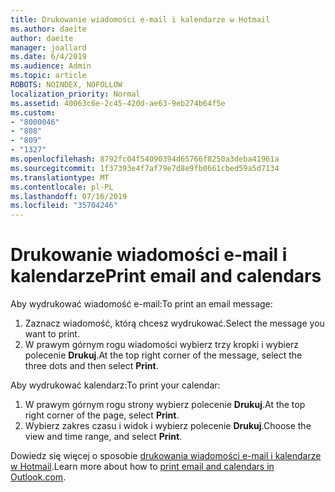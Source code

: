 ```yaml
---
title: Drukowanie wiadomości e-mail i kalendarze w Hotmail
ms.author: daeite
author: daeite
manager: joallard
ms.date: 6/4/2019
ms.audience: Admin
ms.topic: article
ROBOTS: NOINDEX, NOFOLLOW
localization_priority: Normal
ms.assetid: 40063c6e-2c45-420d-ae63-9eb274b64f5e
ms.custom:
- "8000046"
- "808"
- "809"
- "1327"
ms.openlocfilehash: 8792fc04f54090394d65766f8250a3deba41961a
ms.sourcegitcommit: 1f37393e4f7af79e7d8e9fb0661cbed59a5d7134
ms.translationtype: MT
ms.contentlocale: pl-PL
ms.lasthandoff: 07/16/2019
ms.locfileid: "35704246"
---
```

# <a name="print-email-and-calendars"></a><span data-ttu-id="af882-102">Drukowanie wiadomości e-mail i kalendarze</span><span class="sxs-lookup"><span data-stu-id="af882-102">Print email and calendars</span></span>

<span data-ttu-id="af882-103">Aby wydrukować wiadomość e-mail:</span><span class="sxs-lookup"><span data-stu-id="af882-103">To print an email message:</span></span>
  
1. <span data-ttu-id="af882-104">Zaznacz wiadomość, którą chcesz wydrukować.</span><span class="sxs-lookup"><span data-stu-id="af882-104">Select the message you want to print.</span></span>
1. <span data-ttu-id="af882-105">W prawym górnym rogu wiadomości wybierz trzy kropki i wybierz polecenie **Drukuj**.</span><span class="sxs-lookup"><span data-stu-id="af882-105">At the top right corner of the message, select the three dots and then select **Print**.</span></span>

<span data-ttu-id="af882-106">Aby wydrukować kalendarz:</span><span class="sxs-lookup"><span data-stu-id="af882-106">To print your calendar:</span></span>

1. <span data-ttu-id="af882-107">W prawym górnym rogu strony wybierz polecenie **Drukuj**.</span><span class="sxs-lookup"><span data-stu-id="af882-107">At the top right corner of the page, select **Print**.</span></span>
1. <span data-ttu-id="af882-108">Wybierz zakres czasu i widok i wybierz polecenie **Drukuj**.</span><span class="sxs-lookup"><span data-stu-id="af882-108">Choose the view and time range, and select **Print**.</span></span>

<span data-ttu-id="af882-109">Dowiedz się więcej o sposobie [drukowania wiadomości e-mail i kalendarze w Hotmail](https://support.office.com/article/c835b8e5-b310-4cab-ac15-b6eb95149855?wt.mc_id=Office_Outlook_com_Alchemy).</span><span class="sxs-lookup"><span data-stu-id="af882-109">Learn more about how to [print email and calendars in Outlook.com](https://support.office.com/article/c835b8e5-b310-4cab-ac15-b6eb95149855?wt.mc_id=Office_Outlook_com_Alchemy).</span></span>